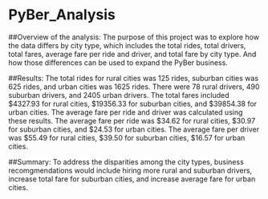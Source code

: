 # PyBer_Analysis
##Overview of the analysis:
The purpose of this project was to explore how the data differs by city type, which includes the total rides, total drivers, total fares, average fare per ride and driver, and total fare by city type. And how those differences can be used to expand the PyBer business.

##Results:
The total rides for rural cities was 125 rides, suburban cities was 625 rides, and urban cities was 1625 rides. There were 78 rural drivers, 490 suburban drivers, and 2405 urban drivers. The total fares included $4327.93 for rural cities, $19356.33 for suburban cities, and $39854.38 for urban cities. The average fare per ride and driver was calculated using these results. The average fare per ride was $34.62 for rural cities, $30.97 for suburban cities, and $24.53 for urban cities. The average fare per driver was $55.49 for rural cities, $39.50 for suburban cities, $16.57 for urban cities. 

##Summary:
  To address the disparities among the city types, business recomgmendations would include hiring more rural and suburban drivers, increase total fare for suburban cities, and increase average fare for urban cities. 
